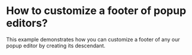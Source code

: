 # How to customize a footer of popup editors?


<p>This example demonstrates how you can customize a footer of any our popup editor by creating its descendant.</p>

<br/>


